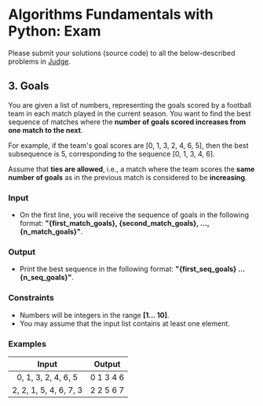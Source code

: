 ﻿
# **Algorithms Fundamentals with Python: Exam**
Please submit your solutions (source code) to all the below-described problems in [Judge](https://judge.softuni.org/Contests/4044).
## **3. Goals**
You are given a list of numbers, representing the goals scored by a football team in each match played in the current season. You want to find the best sequence of matches where the **number of goals scored increases from one match to the next**. 

For example, if the team's goal scores are [0, 1, 3, 2, 4, 6, 5], then the best subsequence is 5, corresponding to the sequence [0, 1, 3, 4, 6].

Assume that **ties are allowed**, i.e., a match where the team scores the **same number of goals** as in the previous match is considered to be **increasing**.
### **Input**
- On the first line, you will receive the sequence of goals in the following format: **"{first\_match\_goals}, {second\_match\_goals}, …, {n\_match\_goals}"**.
### **Output**
- Print the best sequence in the following format: **"{first\_seq\_goals} … {n\_seq\_goals}"**.
### **Constraints**
- Numbers will be integers in the range **[1… 10]**.
- You may assume that the input list contains at least one element.
### **Examples**

|**Input**|**Output**|
| :-: | :-: |
|0, 1, 3, 2, 4, 6, 5|0 1 3 4 6|
|2, 2, 1, 5, 4, 6, 7, 3|2 2 5 6 7|

